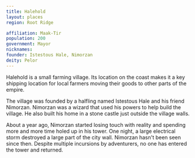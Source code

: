 ```yaml
---
title: Halehold
layout: places
region: Root Ridge

affiliation: Maak-Tir
population: 200
government: Mayor
nicknames:
founder: Istestous Hale, Nimorzan
deity: Pelor
---
```

Halehold is a small farming village. Its location on the coast makes it a key shipping location for local farmers moving their goods to other parts of the empire.

The village was founded by a halfling named Istestous Hale and his friend Nimorzan. Nimorzan was a wizard that used his powers to help build the village. He also built his home in a stone castle just outside the village walls.

About a year ago, Nimorzan started losing touch with reality and spending more and more time holed up in his tower. One night, a large electrical storm destroyed a large part of the city wall. Nimorzan hasn't been seen since then. Despite multiple incursions by adventurers, no one has entered the tower and returned.